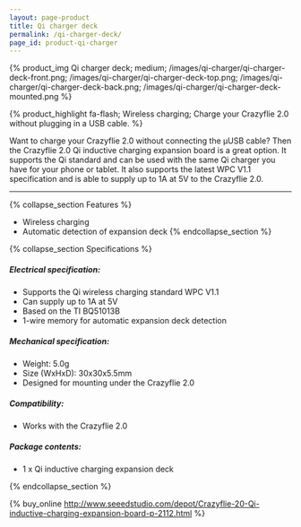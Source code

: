 ```yaml
---
layout: page-product
title: Qi charger deck
permalink: /qi-charger-deck/
page_id: product-qi-charger
---
```


{% product_img Qi charger deck; medium;
/images/qi-charger/qi-charger-deck-front.png;
/images/qi-charger/qi-charger-deck-top.png;
/images/qi-charger/qi-charger-deck-back.png;
/images/qi-charger/qi-charger-deck-mounted.png
%}
     
{% product_highlight 
fa-flash;
Wireless charging;
Charge your Crazyflie 2.0 without plugging in a USB cable.
%}

Want to charge your Crazyflie 2.0 without connecting the &mu;USB cable?
Then the Crazyflie 2.0 Qi inductive charging expansion board is a great
option. It supports the Qi standard and can be used with the same Qi
charger you have for your phone or tablet. It also supports the latest
WPC V1.1 specification and is able to supply up to 1A at 5V to the
Crazyflie 2.0.

---

{% collapse_section Features %}
* Wireless charging
* Automatic detection of expansion deck
{% endcollapse_section %}

{% collapse_section Specifications %}
##### Electrical specification:

* Supports the Qi wireless charging standard WPC V1.1
* Can supply up to 1A at 5V
* Based on the TI BQ51013B
* 1-wire memory for automatic expansion deck detection

##### Mechanical specification:

* Weight: 5.0g
* Size (WxHxD): 30x30x5.5mm
* Designed for mounting under the Crazyflie 2.0

##### Compatibility:

* Works with the Crazyflie 2.0

##### Package contents:

* 1 x Qi inductive charging expansion deck

{% endcollapse_section %}

{% buy_online http://www.seeedstudio.com/depot/Crazyflie-20-Qi-inductive-charging-expansion-board-p-2112.html %}
